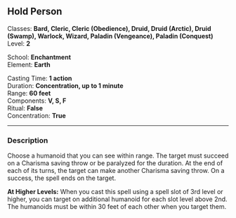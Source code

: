 ## Hold Person

Classes: **Bard, Cleric, Cleric (Obedience), Druid, Druid (Arctic), Druid (Swamp), Warlock, Wizard, Paladin (Vengeance), Paladin (Conquest)**  
Level: **2**  

School: **Enchantment**  
Element: **Earth**  

Casting Time: **1 action**  
Duration: **Concentration, up to 1 minute**  
Range: **60 feet**  
Components: **V, S, F**  
Ritual: **False**  
Concentration: **True**  

------

### Description

Choose a humanoid that you can see within range. The target must succeed on a Charisma saving throw or be paralyzed for the duration. At the end of each of its turns, the target can make another Charisma saving throw. On a success, the spell ends on the target.

**At Higher Levels:** When you cast this spell using a spell slot of 3rd level or higher, you can target on additional humanoid for each slot level above 2nd. The humanoids must be within 30 feet of each other when you target them.